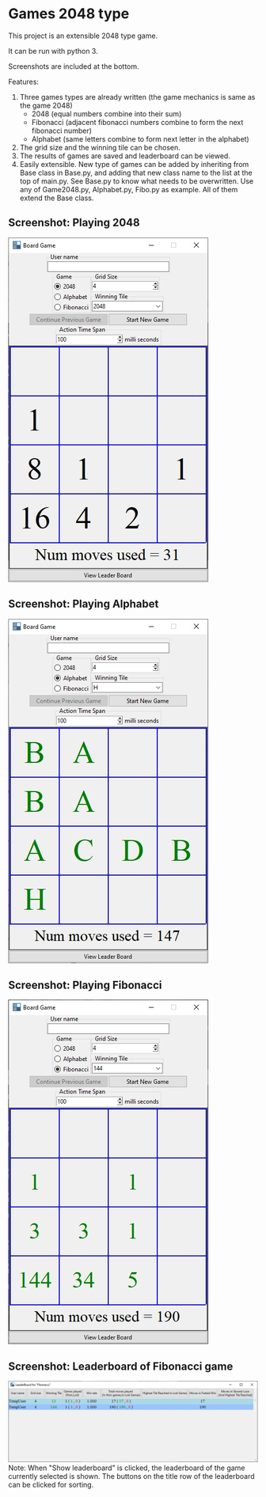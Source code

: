 # Games 2048 type

This project is an extensible 2048 type game.

It can be run with python 3.

Screenshots are included at the bottom.

Features:

1. Three games types are already written (the game mechanics is same as the game 2048)
    * 2048 (equal numbers combine into their sum)
    * Fibonacci (adjacent fibonacci numbers combine to form the next fibonacci number)
    * Alphabet (same letters combine to form next letter in the alphabet)
2. The grid size and the winning tile can be chosen.
3. The results of games are saved and leaderboard can be viewed.
4. Easily extensible. New type of games can be added by inheriting from Base class in Base.py, and adding that new class name to the list at the top of main.py. See Base.py to know what needs to be overwritten. Use any of Game2048.py, Alphabet.py, Fibo.py as example. All of them extend the Base class.

## Screenshot: Playing 2048
![image showing 2048 game on a 4x4 grid](screenshots/2048.jpg)

## Screenshot: Playing Alphabet
![image showing alphabet game on a 4x4 grid](screenshots/alphabet.jpg)

## Screenshot: Playing Fibonacci
![image showing fibonacci game on a 4x4 grid](screenshots/fibonacci.jpg)

## Screenshot: Leaderboard of Fibonacci game
![image showing fibonacci game on a 4x4 grid](screenshots/leaderboard-fibo.jpg)
Note: When "Show leaderboard" is clicked, the leaderboard of the game currently selected is shown. The buttons on the title row of the leaderboard can be clicked for sorting.